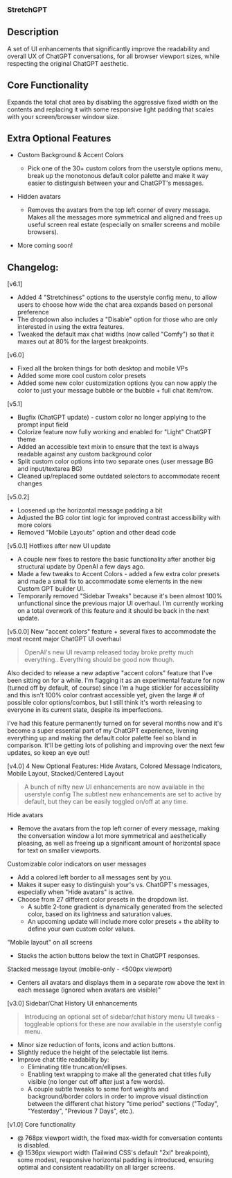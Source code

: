 ### StretchGPT ###

Description
--------------------------------------------------
A set of UI enhancements that significantly improve the readability and overall UX of ChatGPT conversations, for all browser viewport sizes, while respecting the original ChatGPT aesthetic.

Core Functionality
--------------------------------------------------
Expands the total chat area by disabling the aggressive fixed width on the contents and replacing it with some responsive light padding that scales with your screen/browser window size.

Extra Optional Features
--------------------------------------------------

- Custom Background & Accent Colors
  - Pick one of the 30+ custom colors from the userstyle options menu, break up the monotonous default color palette and make it way easier to distinguish between your and ChatGPT's messages.

- Hidden avatars
  - Removes the avatars from the top left corner of every message. Makes all the messages more symmetrical and aligned and frees up useful screen real estate (especially on smaller screens and mobile browsers).

- More coming soon!

Changelog:
--------------------------------------------------

[v6.1]
- Added 4 "Stretchiness" options to the userstyle config menu, to allow users to choose how wide the chat area expands based on personal preference
- The dropdown also includes a "Disable" option for those who are only interested in using the extra features.
- Tweaked the default max chat widths (now called "Comfy") so that it maxes out at 80% for the largest breakpoints.

[v6.0]
- Fixed all the broken things for both desktop and mobile VPs
- Added some more cool custom color presets
- Added some new color customization options (you can now apply the color to just your message bubble or the bubble + full chat item/row.

[v5.1]
- Bugfix (ChatGPT update) - custom color no longer applying to the prompt input field
- Colorize feature now fully working and enabled for "Light" ChatGPT theme
- Added an accessible text mixin to ensure that the text is always readable against any custom background color
- Split custom color options into two separate ones (user message BG and input/textarea BG)
- Cleaned up/replaced some outdated selectors to accommodate recent changes

[v5.0.2]
- Loosened up the horizontal message padding a bit
- Adjusted the BG color tint logic for improved contrast accessibility with more colors
- Removed "Mobile Layouts" option and other dead code

[v5.0.1] Hotfixes after new UI update
- A couple new fixes to restore the basic functionality after another big structural update by OpenAI a few days ago.
- Made a few tweaks to Accent Colors - added a few extra color presets and made a small fix to accommodate some elements in the new Custom GPT builder UI.
- Temporarily removed "Sidebar Tweaks" because it's been almost 100% unfunctional since the previous major UI overhaul. I'm currently working on a total overwork of this feature and it should be back in the next update.

[v5.0.0] New "accent colors" feature + several fixes to accommodate the most recent major ChatGPT UI overhaul
> OpenAI's new UI revamp released today broke pretty much everything.. Everything should be good now though.

Also decided to release a new adaptive "accent colors" feature that I've been sitting on for a while. I'm flagging it as an experimental feature for now (turned off by default, of course) since I'm a huge stickler for accessibility and this isn't 100% color contrast accessible yet, given the large # of possible color options/combos, but I still think it's worth releasing to everyone in its current state, despite its imperfections.

I've had this feature permanently turned on for several months now and it's become a super essential part of my ChatGPT experience, livening everything up and making the default color palette feel so bland in comparison. It'll be getting lots of polishing and improving over the next few updates, so keep an eye out!

[v4.0] 4 New Optional Features: Hide Avatars, Colored Message Indicators, Mobile Layout, Stacked/Centered Layout
> A bunch of nifty new UI enhancements are now available in the userstyle config
> The subtlest new enhancements are set to active by default, but they can be easily toggled on/off at any time.

Hide avatars

- Remove the avatars from the top left corner of every message, making the conversation window a lot more symmetrical and aesthetically pleasing, as well as freeing up a significant amount of horizontal space for text on smaller viewports.

Customizable color indicators on user messages

- Add a colored left border to all messages sent by you.
- Makes it super easy to distinguish your's vs. ChatGPT's messages, especially when "Hide avatars" is active.
- Choose from 27 different color presets in the dropdown list.
  - A subtle 2-tone gradient is dynamically generated from the selected color, based on its lightness and saturation values.
  - An upcoming update will include more color presets + the ability to define your own custom color values.

"Mobile layout" on all screens
 - Stacks the action buttons below the text in ChatGPT responses.

Stacked message layout (mobile-only - <500px viewport)

 - Centers all avatars and displays them in a separate row above the text in each message (ignored when avatars are visible)"

[v3.0] Sidebar/Chat History UI enhancements
> Introducing an optional set of sidebar/chat history menu UI tweaks - toggleable options for these are now available in the userstyle config menu.

- Minor size reduction of fonts, icons and action buttons.
- Slightly reduce the height of the selectable list items.
- Improve chat title readability by:
  - Eliminating title truncation/ellipses.
  - Enabling text wrapping to make all the generated chat titles fully visible (no longer cut off after just a few words).
  - A couple subtle tweaks to some font weights and background/border colors in order to improve visual distinction between the different chat history "time period" sections ("Today", "Yesterday", "Previous 7 Days", etc.).

[v1.0] Core functionality
- @ 768px viewport width, the fixed max-width for conversation contents is disabled.
- @ 1536px viewport width (Tailwind CSS's default "2xl" breakpoint), some modest, responsive horizontal padding is introduced, ensuring optimal and consistent readability on all larger screens.